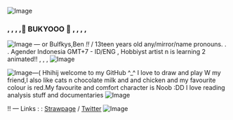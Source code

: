 ![Image](https://github.com/user-attachments/assets/801df1aa-e84d-4a86-9a2e-9d2bb677f89e)
 ### ,  ,  ,  ,🌻 BUKYOOO 🧩 ,  ,  ,  ,
![Image](https://github.com/user-attachments/assets/8b1ea9a6-74fe-4a81-8dec-646c184f542d) — or Bulfkys,Ben _!!_   / 13teen years old
any/mirror/name pronouns. . . Agender 
Indonesia GMT+7 - ID/ENG , Hobbiyst artist
 n is learning 2 animated!! , , ,  ![Image](https://github.com/user-attachments/assets/f1711d92-c2aa-4806-a0f0-2dd603776b37)

![Image](https://github.com/user-attachments/assets/e9855df0-31a1-432b-b8f4-f84e23a09b5d)—( Hhihij welcome to my GitHub ^_^ I love to draw and play W my friend,I also like cats n chocolate milk and and chicken and my favourite colour is red.My favourite and comfort character is Noob :DD I love reading analysis stuff and documentaries ![Image](https://github.com/user-attachments/assets/79fe4465-09c7-412f-8297-52988ccf0c04)

!! — Links : :  [Strawpage](https://bukyo.straw.page) / [Twitter](https://x.com/Bukiyon?t=TdZvF9XWrTuYCiW6R7MrNw&s=09) ![Image](https://github.com/user-attachments/assets/ac0ebefc-6249-48f7-b450-e1c4a022213e)

